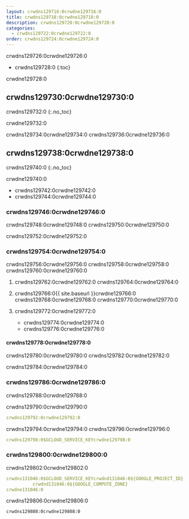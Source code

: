 ```yaml
---
layout: crwdns129716:0crwdne129716:0
title: crwdns129718:0crwdne129718:0
description: crwdns129720:0crwdne129720:0
categories:
  - crwdns129722:0crwdne129722:0
order: crwdns129724:0crwdne129724:0
---
```

crwdns129726:0crwdne129726:0

- crwdns129728:0
{:toc}

crwdne129728:0

## crwdns129730:0crwdne129730:0

crwdns129732:0
{:.no_toc}

crwdne129732:0

crwdns129734:0crwdne129734:0 crwdns129736:0crwdne129736:0

## crwdns129738:0crwdne129738:0

crwdns129740:0
{:.no_toc}

crwdne129740:0

- crwdns129742:0crwdne129742:0
- crwdns129744:0crwdne129744:0

### crwdns129746:0crwdne129746:0

crwdns129748:0crwdne129748:0 crwdns129750:0crwdne129750:0

crwdns129752:0crwdne129752:0

### crwdns129754:0crwdne129754:0

crwdns129756:0crwdne129756:0 crwdns129758:0crwdne129758:0 crwdns129760:0crwdne129760:0

1. crwdns129762:0crwdne129762:0 crwdns129764:0crwdne129764:0

2. crwdns129766:0{{ site.baseurl }}crwdne129766:0 crwdns129768:0crwdne129768:0 crwdns129770:0crwdne129770:0

3. crwdns129772:0crwdne129772:0
    
    - crwdns129774:0crwdne129774:0
    - crwdns129776:0crwdne129776:0

#### crwdns129778:0crwdne129778:0

crwdns129780:0crwdne129780:0 crwdns129782:0crwdne129782:0

crwdns129784:0crwdne129784:0

### crwdns129786:0crwdne129786:0

crwdns129788:0crwdne129788:0

crwdns129790:0crwdne129790:0

```yaml
crwdns129792:0crwdne129792:0
```

crwdns129794:0crwdne129794:0 crwdns129796:0crwdne129796:0

```yaml
crwdns129798:0$GCLOUD_SERVICE_KEYcrwdne129798:0
```

### crwdns129800:0crwdne129800:0

crwdns129802:0crwdne129802:0

```yaml
crwdns131046:0$GCLOUD_SERVICE_KEYcrwdnd131046:0${GOOGLE_PROJECT_ID}
          crwdnd131046:0${GOOGLE_COMPUTE_ZONE}
crwdne131046:0
```

crwdns129806:0crwdne129806:0

```bash
crwdns129808:0crwdne129808:0
```